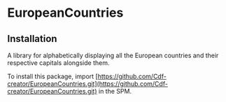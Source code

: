 # EuropeanCountries

## Installation

A library for alphabetically displaying all the European countries and their respective capitals alongside them.

To install this package, import [https://github.com/Cdf-creator/EuropeanCountries.git](https://github.com/Cdf-creator/EuropeanCountries.git) in the SPM.
